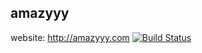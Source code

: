 ## amazyyy

website: http://amazyyy.com [![Build Status](https://travis-ci.com/amazyyy/www.svg?token=C7NJ8bT8vb8dmq7fMDsa&branch=master)](https://travis-ci.com/amazyyy/www)


